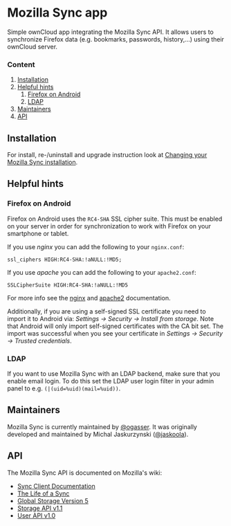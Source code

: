 Mozilla Sync app
================

Simple ownCloud app integrating the Mozilla Sync API.
It allows users to synchronize Firefox data (e.g. bookmarks, passwords, history,...) using their ownCloud server.

### Content
1. <a href="#installation">Installation</a>
2. <a href="#helpful-hints">Helpful hints</a>
    1. <a href="#firefox-on-android">Firefox on Android</a>
    2. <a href="#ldap">LDAP</a>
3. <a href="#maintainers">Maintainers</a>
4. <a href="#api">API</a>

Installation
------------
For install, re-/uninstall and upgrade instruction look at [Changing your Mozilla Sync installation](INSTALL.md).

Helpful hints
-------------

### Firefox on Android

Firefox on Android uses the ````RC4-SHA```` SSL cipher suite.
This must be enabled on your server in order for synchronization to work with Firefox on your smartphone or tablet.

If you use *nginx* you can add the following to your ````nginx.conf````:
````
ssl_ciphers HIGH:RC4-SHA:!aNULL:!MD5;
````

If you use *apache* you can add the following to your ````apache2.conf````:
````
SSLCipherSuite HIGH:RC4-SHA:!aNULL:!MD5
````

For more info see the [nginx](http://wiki.nginx.org/HttpSslModule#ssl_ciphers) and [apache2](https://httpd.apache.org/docs/2.2/mod/mod_ssl.html#sslciphersuite) documentation.

Additionally, if you are using a self-signed SSL certificate you need to import it to Android via:
*Settings → Security → Install from storage*. Note that Android will only import self-signed certificates with the CA bit set.
The import was successful when you see your certificate in *Settings → Security → Trusted credentials*.

### LDAP
If you want to use Mozilla Sync with an LDAP backend, make sure that you enable email login. To do this set the LDAP user login filter in your admin panel to e.g. ```(|(uid=%uid)(mail=%uid))```.

Maintainers
-----------
Mozilla Sync is currently maintained by [@ogasser](https://github.com/ogasser).
It was originally developed and maintained by Michal Jaskurzynski ([@jaskoola](https://github.com/jaskoola)).

API
---
The Mozilla Sync API is documented on Mozilla's wiki:
* [Sync Client Documentation](http://docs.services.mozilla.com/sync/index.html)
* [The Life of a Sync](http://docs.services.mozilla.com/sync/lifeofasync.html)
* [Global Storage Version 5](http://docs.services.mozilla.com/sync/storageformat5.html)
* [Storage API v1.1](http://docs.services.mozilla.com/storage/apis-1.1.html)
* [User API v1.0](https://docs.services.mozilla.com/reg/apis.html)
